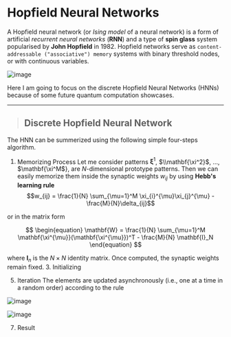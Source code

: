 # Hopfield Neural Networks
A Hopfield neural network (or *Ising model* of a neural network) is a form of artificial *recurrent neural networks* (__RNN__) and a type of **spin glass** system popularised by **John Hopfield** in 1982. Hopfield networks serve as `content-addressable ("associative") memory` systems with binary threshold nodes, or with continuous variables.

![image](https://user-images.githubusercontent.com/58440271/210186665-f1b38c39-d142-4964-9788-5bb375abf561.png)


Here I am going to focus on the discrete Hopfield Neural Networks (HNNs) because of some future quantum computation showcases.
***
> ## Discrete Hopfield Neural Network
The HNN can be summerized using the following simple four-steps algorithm.

1. Memorizing Process
Let me consider patterns $\mathbf{\xi}^1$, $\\mathbf{\xi^2}$, $\ldots$, $\mathbf{\xi^M$}, are $N$-dimensional prototype patterns. Then we can easily memorize them inside the synaptic weights ${w_{ij}}$ by using **Hebb's learning rule**
$$w_{ij} = \frac{1}{N} \sum_{\mu=1}^M \xi_{i}^{\mu}\xi_{j}^{\mu} - \frac{M}{N}\delta_{ij}$$

or in the matrix form

$$
\begin{equation}
\mathbf{W} = \frac{1}{N} \sum_{\mu=1}^M \mathbf{\xi^{\mu}}(\mathbf{\xi^{\mu}})^T - \frac{M}{N} \mathbf{I}_N 
\end{equation}
$$

where $\textbf{I}_n$ is the $N\times N$ identity matrix. Once computed, the synaptic weights remain fixed.
3. Initializing



5. Iteration
The elements are updated asynchronously (i.e., one at a time in a random order) according to the rule

![image](https://user-images.githubusercontent.com/58440271/210186636-d2c99574-09ec-4a41-a1f2-8420ee5b00de.png)


![image](https://user-images.githubusercontent.com/58440271/210186627-d16ce316-a309-450c-b96b-ac230b400268.png)


7. Result
